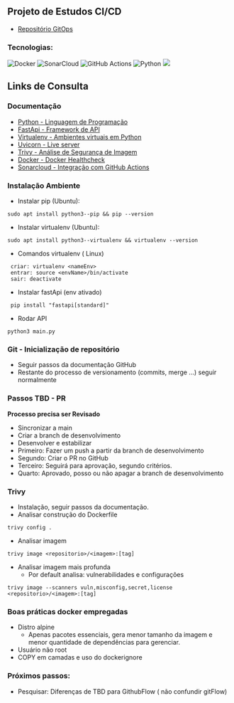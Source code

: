 ## Projeto de Estudos CI/CD
  - [Repositório GitOps](https://github.com/Adenilson365/api-py-Ops) 
  ### Tecnologias: 
![Docker](https://img.shields.io/badge/docker-%230db7ed.svg?style=for-the-badge&logo=docker&logoColor=white) ![SonarCloud](https://img.shields.io/badge/Sonar%20cloud-F3702A?style=for-the-badge&logo=sonarcloud&logoColor=white) ![GitHub Actions](https://img.shields.io/badge/GitHub_Actions-2088FF?style=for-the-badge&logo=github-actions&logoColor=white) ![Python](https://img.shields.io/badge/Python-3776AB?style=for-the-badge&logo=python&logoColor=white) ![](https://img.shields.io/badge/TRIVY-blue.svg)
## Links de Consulta

### Documentação

- [Python - Linguagem de Programação](https://www.python.org/)
- [FastApi - Framework de API](https://fastapi.tiangolo.com/tutorial/first-steps/)
- [Virtualenv - Ambientes virtuais em Python](https://virtualenv.pypa.io/en/latest/user_guide.html)
- [Uvicorn - Live server](https://www.uvicorn.org/)
- [Trivy - Análise de Segurança de Imagem ](https://aquasecurity.github.io/trivy/v0.54/getting-started/installation/)
- [Docker -  Docker Healthcheck ](https://docs.docker.com/reference/dockerfile/#healthcheck)
- [Sonarcloud - Integração com GitHub Actions](https://docs.sonarsource.com/sonarcloud/advanced-setup/ci-based-analysis/github-actions-for-sonarcloud/)



### Instalação Ambiente
- Instalar pip (Ubuntu):
```
sudo apt install python3--pip && pip --version

```
- Instalar virtualenv (Ubuntu):
```
sudo apt install python3--virtualenv && virtualenv --version

```
- Comandos virtualenv ( Linux)
```
 criar: virtualenv <nameEnv>
 entrar: source <envName>/bin/activate
 sair: deactivate
```
- Instalar fastApi (env ativado)
```
 pip install "fastapi[standard]"
```
- Rodar API
```
python3 main.py
```


### Git - Inicialização de repositório
- Seguir passos da documentação GitHub
- Restante do processo de versionamento (commits, merge ...) seguir normalmente

### Passos TBD - PR
**Processo precisa ser Revisado**
- Sincronizar a main
- Criar a branch de desenvolvimento
- Desenvolver e estabilizar
- Primeiro:  Fazer um push a partir da branch de desenvolvimento
- Segundo: Criar o PR no GitHub
- Terceiro: Seguirá para aprovação, segundo critérios.
- Quarto: Aprovado, posso ou não apagar a branch de desenvolvimento

### Trivy
- Instalação, seguir passos da documentação.
- Analisar construção do Dockerfile
```
trivy config .
```
- Analisar imagem
```
trivy image <repositorio>/<imagem>:[tag]
```
- Analisar imagem mais profunda
  - Por default analisa: vulnerabilidades e configurações
```
trivy image --scanners vuln,misconfig,secret,license <repositorio>/<imagem>:[tag]
```
### Boas práticas docker empregadas 
- Distro alpine 
    - Apenas pacotes essenciais, gera menor tamanho da imagem e menor quantidade de dependências para gerenciar.
- Usuário não root
- COPY em camadas e uso do dockerignore


### Próximos passos:
- Pesquisar: Diferenças de TBD para GithubFlow ( não confundir gitFlow)
